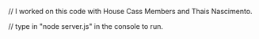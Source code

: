 // I worked on this code with House Cass Members and Thais Nascimento.


// type in "node server.js" in the console to run.
